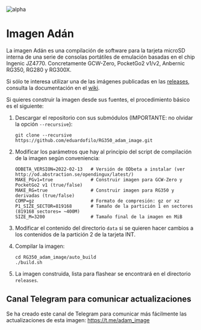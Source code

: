 ![alpha](images/alpha.svg)

# Imagen Adán

La imagen Adán es una compilación de software para la tarjeta microSD interna de una serie de consolas portátiles de emulación basadas en el chip Ingenic JZ4770. Concretamente GCW-Zero, PocketGo2 v1/v2, Anbernic RG350, RG280 y RG300X.

Si sólo te interesa utilizar una de las imágenes publicadas en las [releases](https://github.com/eduardofilo/RG350_adam_image/releases), consulta la documentación en el [wiki](https://github.com/eduardofilo/RG350_adam_image/wiki).

Si quieres construir la imagen desde sus fuentes, el procedimiento básico es el siguiente:

1. Descargar el repositorio con sus submódulos (IMPORTANTE: no olvidar la opción `--recursive`):

    ```
    git clone --recursive https://github.com/eduardofilo/RG350_adam_image.git
    ```

2. Modificar los parámetros que hay al principio del script de compilación de la imagen según conveniencia:

    ```
    ODBETA_VERSION=2022-02-13   # Versión de ODbeta a instalar (ver http://od.abstraction.se/opendingux/latest/)
    MAKE_PGv1=true              # Construir imagen para GCW-Zero y PocketGo2 v1 (true/false)
    MAKE_RG=true                # Construir imagen para RG350 y derivadas (true/false)
    COMP=gz                     # Formato de compresión: gz or xz
    P1_SIZE_SECTOR=819168       # Tamaño de la partición 1 en sectores (819168 sectores= ~400M)
    SIZE_M=3200                 # Tamaño final de la imagen en MiB
    ```

3. Modificar el contenido del directorio `data` si se quieren hacer cambios a los contenidos de la partición 2 de la tarjeta INT.
4. Compilar la imagen:

    ```
    cd RG350_adam_image/auto_build
    ./build.sh
    ```

5. La imagen construida, lista para flashear se encontrará en el directorio `releases`.

## Canal Telegram para comunicar actualizaciones

Se ha creado este canal de Telegram para comunicar más fácilmente las actualizaciones de esta imagen: https://t.me/adam_image
